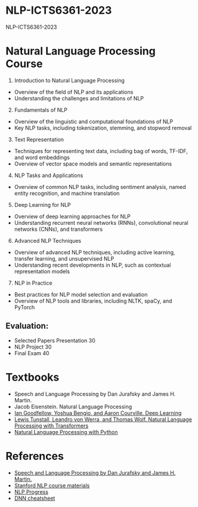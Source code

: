 # NLP-ICTS6361-2023
NLP-ICTS6361-2023

# Natural Language Processing Course 

1.	Introduction to Natural Language Processing
 *	Overview of the field of NLP and its applications
 *	Understanding the challenges and limitations of NLP
2.	Fundamentals of NLP
 *	Overview of the linguistic and computational foundations of NLP
 *	Key NLP tasks, including tokenization, stemming, and stopword removal
3.	Text Representation
 *	Techniques for representing text data, including bag of words, TF-IDF, and word embeddings
 *	Overview of vector space models and semantic representations
4.	NLP Tasks and Applications
 *	Overview of common NLP tasks, including sentiment analysis, named entity recognition, and machine translation
5.	Deep Learning for NLP
 *	Overview of deep learning approaches for NLP
 *	Understanding recurrent neural networks (RNNs), convolutional neural networks (CNNs), and transformers
6.	Advanced NLP Techniques
 *	Overview of advanced NLP techniques, including active learning, transfer learning, and unsupervised NLP
 *	Understanding recent developments in NLP, such as contextual representation models
7.	NLP in Practice
 *	Best practices for NLP model selection and evaluation
 *	Overview of NLP tools and libraries, including NLTK, spaCy, and PyTorch


## Evaluation:
*	Selected Papers Presentation 30
*	NLP Project 30
*	Final Exam 40

# Textbooks
* Speech and Language Processing by Dan Jurafsky and James H. Martin.
* Jacob Eisenstein. Natural Language Processing
* [Ian Goodfellow, Yoshua Bengio, and Aaron Courville. Deep Learning](https://www.deeplearningbook.org/)
* [Lewis Tunstall, Leandro von Werra, and Thomas Wolf. Natural Language Processing with Transformers](https://github.com/nlp-with-transformers/notebooks)
* [Natural Language Processing with Python](https://www.nltk.org/book/)

# References 
* [Speech and Language Processing by Dan Jurafsky and James H. Martin.](https://web.stanford.edu/~jurafsky/slp3/)
* [Stanford NLP course materials](http://web.stanford.edu/class/cs224n/)
* [NLP Progress](https://github.com/sebastianruder/NLP-progress)
* [DNN cheatsheet](https://stanford.edu/~shervine/teaching/cs-230/cheatsheet-recurrent-neural-networks)